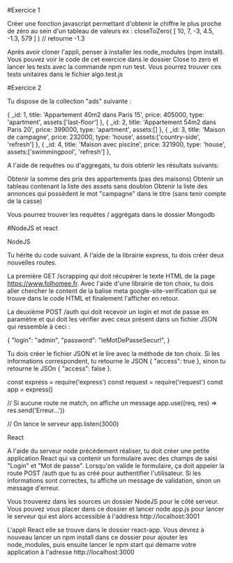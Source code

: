 #Exercice 1

Créer une fonction javascript permettant d'obtenir le chiffre le plus proche de zéro au sein d'un tableau de valeurs ex : closeToZero( [ 10, 7, -3, 4.5, -1.3, 579 ] ) // retourne -1.3

Après avoir cloner l'appli, penser à installer les node_modules (npm install).
Vous pouvez voir le code de cet exercice dans le dossier Close to zero et lancer les tests avec la commande npm run test.
Vous pourrez trouver ces tests unitaires dans le fichier algo.test.js

#Exercice 2

Tu dispose de la collection "ads" suivante :

{ _id: 1, title: 'Appartement 40m2 dans Paris 15', price: 405000, type: 'apartment', assets:['last-floor']  },
{ _id: 2, title: 'Appartement 54m2 dans Paris 20', price: 399000, type: 'apartment', assets:[]  },
{ _id: 3, title: 'Maison de campagne', price: 232000, type: 'house', assets:['country-side', 'refresh']  },
{ _id: 4, title: 'Maison avec piscine', price: 321900, type: 'house', assets:['swimmingpool', 'refresh']  },

A l'aide de requêtes ou d'aggregats, tu dois obtenir les résultats suivants:

Obtenir la somme des prix des appartements (pas des maisons)
Obtenir un tableau contenant la liste des assets sans doublon
Obtenir la liste des annonces qui possèdent le mot "campagne" dans le titre (sans tenir compte de la casse)
    
Vous pourrez trouver les requêtes / aggrégats dans le dossier Mongodb

#NodeJS et react

NodeJS

Tu hérite du code suivant. A l'aide de la librairie express, tu dois créer deux nouvelles routes.

La première GET /scrapping qui doit récupérer le texte HTML de la page https://www.folhomee.fr. Avec l'aide d'une librairie de ton choix, tu dois aller chercher le content de la balise meta google-site-verification qui se trouve dans le code HTML et finalement l'afficher en retour.

La deuxième POST /auth qui doit recevoir un login et mot de passe en paramètre et qui doit les vérifier avec ceux présent dans un fichier JSON qui ressemble à ceci :

{
  "login": "admin",
  "password": "leMotDePasseSecur!",
}

Tu dois créer le fichier JSON et le lire avec la méthode de ton choix. Si les informations correspondent, tu retourne le JSON { "access": true }, sinon tu retourne le JSOn { "access": false }.

const express = require('express')
const request = require('request')
const app = express()

// Si aucune route ne match, on affiche un message
app.use((req, res) => res.send('Erreur...'))

// On lance le serveur
app.listen(3000)

React

A l'aide du serveur node précédement réaliser, tu doit créer une petite application React qui va contenir un formulaire avec des champs de saisi "Login" et "Mot de passe". Lorsqu'on valide le formulaire, ça doit appeler la route POST /auth que tu as créé pour authentifier l'utilisateur. Si les informations sont correctes, tu affiche un message de validation, sinon un message d'erreur.

Vous trouverez dans les sources un dossier NodeJS pour le côté serveur. Vous pouvez vous placer dans ce dossier et lancer node app.js pour lancer le serveur qui est alors accessible à l'address http://localhost:3001

L'appli React elle se trouve dans le dossier react-app. Vous devrez à nouveau lancer un npm install dans ce dossier pour ajouter les node_modules, puis ensuite lancer le npm start qui démarre votre application à l'adresse http://localhost:3000
